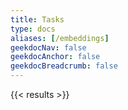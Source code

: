 ```yaml
---
title: Tasks
type: docs
aliases: [/embeddings]
geekdocNav: false
geekdocAnchor: false
geekdocBreadcrumb: false
---
```



{{< results >}}